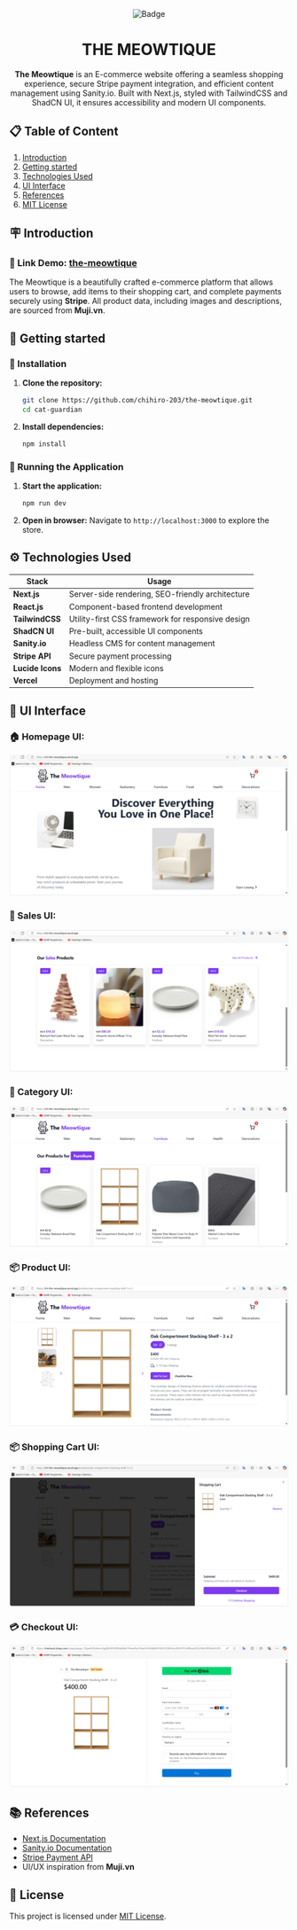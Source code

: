 <div align="center">
  <img src="https://img.shields.io/badge/-🐾 chihiro_203 🐾-183369?style=flat&logo=per" alt="Badge">
</div>

<div align="center">
    <h1>THE MEOWTIQUE</h1> 
    <strong>The Meowtique</strong> is an E-commerce website offering a seamless shopping experience, secure Stripe payment integration, and efficient content management using Sanity.io. Built with Next.js, styled with TailwindCSS and ShadCN UI, it ensures accessibility and modern UI components.
</div>

## 📋 Table of Content

1. [Introduction](#introduction)
2. [Getting started](#getting-started)
3. [Technologies Used](#technologies-used)
4. [UI Interface](ui-interface)
5. [References](#references)
6. [MIT License](#mit-license)

<!-- Introduction -->
## 🪧 Introduction <a name="introduction"></a>
### 🔗 Link Demo: [the-meowtique](https://chi-the-meowtique.vercel.app/)
The Meowtique is a beautifully crafted e-commerce platform that allows users to browse, add items to their shopping cart, and complete payments securely using **Stripe**. All product data, including images and descriptions, are sourced from **Muji.vn**.


## 🚀 Getting started <a name="getting-started"></a>

### 🎯 Installation
1. **Clone the repository:**
     ```bash
     git clone https://github.com/chihiro-203/the-meowtique.git
     cd cat-guardian
     ```
2. **Install dependencies:**
     ```bash
     npm install
     ```

### 💨 Running the Application
1. **Start the application:**
     ```bash
     npm run dev
     ```
2. **Open in browser:**
Navigate to ```http://localhost:3000``` to explore the store.

## ⚙️ Technologies Used <a name="technologies-used"></a>


| Stack | Usage |
|--------|--------|
| **Next.js** | Server-side rendering, SEO-friendly architecture |
| **React.js** | Component-based frontend development |
| **TailwindCSS** | Utility-first CSS framework for responsive design |
| **ShadCN UI** | Pre-built, accessible UI components |
| **Sanity.io** | Headless CMS for content management |
| **Stripe API** | Secure payment processing |
| **Lucide Icons** | Modern and flexible icons |
| **Vercel** | Deployment and hosting |

## 🎇 UI Interface <a name="ui-interface"></a>
### 🏠 Homepage UI:
<div align ="center">
    <img src="./readme/homepage.png" alt="Homepage">
</div>

### 💸 Sales UI:
<div align ="center">
    <img src="./readme/sales.png" alt="Sales">
</div>

### 🎨 Category UI:
<div align ="center">
    <img src="./readme/category.png" alt="Category">
</div>

### 📦 Product UI:
<div align ="center">
    <img src="./readme/product.png" alt="Product">
</div>

### 📦 Shopping Cart UI:
<div align ="center">
    <img src="./readme/shoppingcart.png" alt="Cart">
</div>

### 💳 Checkout UI:
<div align ="center">
    <img src="./readme/checkout.png" alt="Checkout">
</div>

## 📚 References <a name="references"></a>

- [Next.js Documentation](https://nextjs.org/docs)
- [Sanity.io Documentation](https://www.sanity.io/docs)
- [Stripe Payment API](https://stripe.com/docs/api)
- UI/UX inspiration from **Muji.vn**

## 📜 License <a name="license"></a>

This project is licensed under [MIT License](https://github.com/chihiro-203/cat-guardian/blob/main/LICENSE).

<!-- My note -->

<!-- ✅ Deploying to Sanity.Studio

Success! Studio deployed to https://the-meowtique.sanity.studio/

Add studioHost: 'the-meowtique'
to defineCliConfig root properties in sanity.cli.js or sanity.cli.ts
to avoid prompting for hostname on next deploy.

commerce Website complete with secure Stripe payment integration, efficient content management through Sanity.io and beautiful styling using Tailwindcss and Shadcn UI for accessible components.

Installation Command: npm i stripe use-shopping-cart next-sanity @stripe/stripe-js @sanity/image-url --force -->